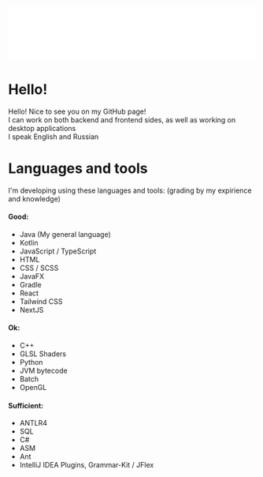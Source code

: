 <div style="height: 64%;">
  <img src="assets/title.svg" style="height: 64%;">
</div>

# Hello!
Hello! Nice to see you on my GitHub page!<br>
I can work on both backend and frontend sides, as well as working on desktop applications<br>
I speak English and Russian<br>

# Languages and tools
I'm developing using these languages and tools: 
(grading by my expirience and knowledge)

#### Good:
- Java (My general language)
- Kotlin
- JavaScript / TypeScript
- HTML
- CSS / SCSS
- JavaFX
- Gradle
- React
- Tailwind CSS
- NextJS

#### Ok:
- C++
- GLSL Shaders
- Python
- JVM bytecode
- Batch
- OpenGL

#### Sufficient:
- ANTLR4
- SQL
- C#
- ASM
- Ant
- IntelliJ IDEA Plugins, Grammar-Kit / JFlex
